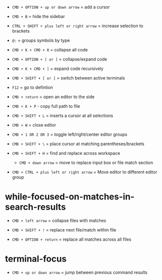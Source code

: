 - ```CMD + OPTION + up or down arrow``` = add a cursor

- ```CMD + B``` = hide the sidebar

- ```CTRL + SHIFT + plus left or right arrow``` = increase selection to brackets

- ```@:``` = groups symbols by type 

- ```CMD + K + CMD + 0``` = collapse all code

- ```CMD + OPTION + [ or ]``` = collapse/expand code

- ```CMD + K + CMD + ]``` = expand code recursively

- ```CMD + SHIFT + [ or ]``` = switch between active terminals

- ```F12``` = go to defintion

- ```CMD + return``` = open an editor to the side

- ```CMD + K + P``` - copy full path to file

- ```CMD + SHIFT + L``` = inserts a cursor at all selections

- ```CMD + W``` = close editor

- ```CMD + 1 OR 2 OR 3``` = toggle left/right/center editor groups

- ```CMD + SHIFT + \``` = place cursor at matching parentheses/brackets

- ```CMD + SHIFT + H``` = find and replace across workspace
    - ```CMD + down arrow``` = move to replace input box or file match section

- ```CMD + CTRL + plus left or right arrow``` = Move editor to different editor group

# while-focused-on-matches-in-search-results
- ```CMD + left arrow``` = collapse files with matches

- ```CMD + SHIFT + !``` = replace next file/match within file
- ```CMD + OPTION + return``` = replace all matches across all files

# terminal-focus 
- ```CMD + up or down arrow``` = jump between previous command results